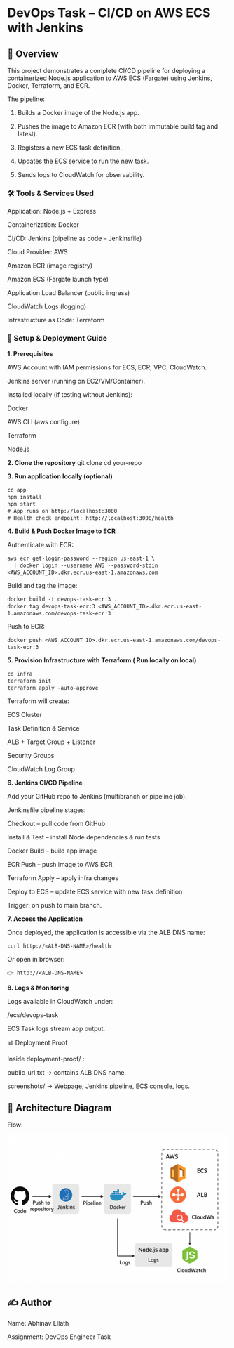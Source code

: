 # DevOps Task – CI/CD on AWS ECS with Jenkins
## 📌 Overview

This project demonstrates a complete CI/CD pipeline for deploying a containerized Node.js application to AWS ECS (Fargate) using Jenkins, Docker, Terraform, and ECR.

The pipeline:

1. Builds a Docker image of the Node.js app.

2. Pushes the image to Amazon ECR (with both immutable build tag and latest).

3. Registers a new ECS task definition.

4. Updates the ECS service to run the new task.

5. Sends logs to CloudWatch for observability.


### 🛠️ Tools & Services Used

Application: Node.js + Express

Containerization: Docker

CI/CD: Jenkins (pipeline as code – Jenkinsfile)

Cloud Provider: AWS

Amazon ECR (image registry)

Amazon ECS (Fargate launch type)

Application Load Balancer (public ingress)

CloudWatch Logs (logging)

Infrastructure as Code: Terraform

### 🚀 Setup & Deployment Guide
**1. Prerequisites**

AWS Account with IAM permissions for ECS, ECR, VPC, CloudWatch.

Jenkins server (running on EC2/VM/Container).

Installed locally (if testing without Jenkins):

Docker

AWS CLI (aws configure)

Terraform

Node.js

**2. Clone the repository**
git clone <your-repo-url>
cd your-repo

**3. Run application locally (optional)**
```
cd app
npm install
npm start
# App runs on http://localhost:3000
# Health check endpoint: http://localhost:3000/health
```

**4. Build & Push Docker Image to ECR**

Authenticate with ECR:
```
aws ecr get-login-password --region us-east-1 \
  | docker login --username AWS --password-stdin <AWS_ACCOUNT_ID>.dkr.ecr.us-east-1.amazonaws.com
```

Build and tag the image:
```
docker build -t devops-task-ecr:3 .
docker tag devops-task-ecr:3 <AWS_ACCOUNT_ID>.dkr.ecr.us-east-1.amazonaws.com/devops-task-ecr:3
```

Push to ECR:
```
docker push <AWS_ACCOUNT_ID>.dkr.ecr.us-east-1.amazonaws.com/devops-task-ecr:3
```

**5. Provision Infrastructure with Terraform ( Run locally on local)**
```
cd infra
terraform init
terraform apply -auto-approve
```

Terraform will create:

ECS Cluster

Task Definition & Service

ALB + Target Group + Listener

Security Groups

CloudWatch Log Group

**6. Jenkins CI/CD Pipeline**

Add your GitHub repo to Jenkins (multibranch or pipeline job).

Jenkinsfile pipeline stages:

Checkout – pull code from GitHub

Install & Test – install Node dependencies & run tests

Docker Build – build app image

ECR Push – push image to AWS ECR

Terraform Apply – apply infra changes

Deploy to ECS – update ECS service with new task definition

Trigger: on push to main branch.

**7. Access the Application**

Once deployed, the application is accessible via the ALB DNS name:
```
curl http://<ALB-DNS-NAME>/health
```

Or open in browser:
```
👉 http://<ALB-DNS-NAME>
```
**8. Logs & Monitoring**

Logs available in CloudWatch under:

/ecs/devops-task


ECS Task logs stream app output.

📊 Deployment Proof

Inside deployment-proof/
:

public_url.txt → contains ALB DNS name.

screenshots/ → Webpage, Jenkins pipeline, ECS console, logs.



## 📐 Architecture Diagram

Flow:

<img src="https://github.com/abhinavellath/devops-task/blob/main/assets/architecture.png" alt="Banner" />

## ✍️ Author

Name: Abhinav Ellath

Assignment: DevOps Engineer Task
